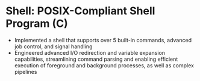# Shell: POSIX-Compliant Shell Program (C)

* Implemented a shell that supports over 5 built-in commands, advanced job control, and signal handling 
* Engineered advanced I/O redirection and variable expansion capabilities, streamlining command parsing and enabling efficient execution of foreground and background processes, as well as complex pipelines
